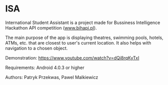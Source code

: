 # ISA

International Student Assistant is a project made for Bussiness Intelligence Hackathon API competition (www.bihapi.pl).

The main purpose of the app is displaying theatres, swimming pools, hotels, ATMs, etc. that are closest to user's current location.
It also helps with navigation to a chosen object.

Demonstration: https://www.youtube.com/watch?v=dQi8rqKyTxI

Requirements: Android 4.0.3 or higher

Authors: Patryk Przekwas, Pawel Malkiewicz
